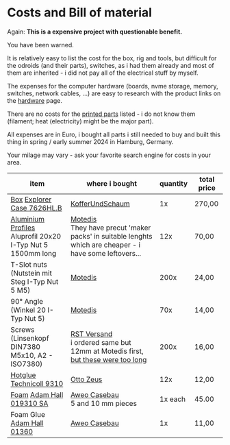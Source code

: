 # Costs and Bill of material

Again: **This is a expensive project with questionable benefit.** 

You have been warned.

It is relatively easy to list the cost for the box, rig and tools, but
difficult for the odroids (and their parts), switches, as i had them already
and most of them are inherited - i did not pay all of the electrical stuff by
myself.

The expenses for the computer hardware (boards, nvme storage, memory, switches,
network cables, ...) are easy to research with the product links on the
[hardware](hardware.md) page.

There are no costs for the [printed parts](tools.md#3d-printer) listed - i do
not know them (filament; heat (electricity) might be the major part).

All expenses are in Euro, i bought all parts i still needed to buy and built this
thing in spring / early summer 2024 in Hamburg, Germany. 

Your milage may vary - ask your favorite search engine for costs in your area.

| item | where i bought | quantity | total price |
| ---- | ------------ | -------- | ----------- |
| [Box](box.md) [Explorer Case 7626HL.B](https://www.explorercases.com/en/products/7626hl/) | [KofferUndSchaum](https://www.kofferundschaum.de/de/) | 1x | 270,00 |
| [Aluminium Profiles](alu-rails.md) Aluprofil 20x20 I-Typ Nut 5 1500mm long | [Motedis](https://www.motedis.com/de/Aluprofil-20x20-I-Typ-Nut-5-2)<br>They have precut 'maker packs' in suitable lenghts which are cheaper - i have some leftovers... | 12x | 70,00 |
| T-Slot nuts (Nutstein mit Steg I-Typ Nut 5 M5) | [Motedis](https://www.motedis.com/de/Nutenstein-mit-Steg-I-Typ-Nut-5-M5) | 200x | 24,00 |
| 90° Angle (Winkel 20 I-Typ Nut 5) | [Motedis](https://www.motedis.com/de/Winkel-20-I-Typ-Nut-5) | 70x | 14,00 |
| Screws (Linsenkopf DIN7380 M5x10, A2 - ISO7380) | [RST Versand](https://www.rst-versand.de/Linsenkopfschraube-M5-x-10mm-A2-ISO-7380_1)<br>i ordered same but 12mm at Motedis first, [but these were too long](alu-rails.md#you-might-be-screwed) | 200x | 16,00 |
| [Hotglue](frame-box-connection.md#glue) [Technicoll 9310](https://www.technicoll.eu/adhesive/technicoll-9310-3.html) | [Otto Zeus](https://www.ottozeus.com/technicollr-9310-heissklebesticks.html) | 12x | 12,00 |
| [Foam](frame-box-connection.md#foam) [Adam Hall 019310 SA](https://www.adamhall.com/shop/de-de/flightcase-material/schaumstoffe/144/019310-sa) | [Aweo Casebau](https://www.aweo.de/Adam-Hall-019310SA-Plastazote-LD29-Schaumstoff-selbstklebend-10-mm-2x1m)<br> 5 and 10 mm pieces | 1x each | 45.00 |
| Foam Glue [Adam Hall 01360](https://www.adamhall.com/shop/de-de/flightcase-material/farben-folien-kleber/7/01360)  | [Aweo Casebau](https://www.aweo.de/Adam-Hall-01360-Spruehklebstoff-500-ml-Dose) | 1x | 11,00 |
